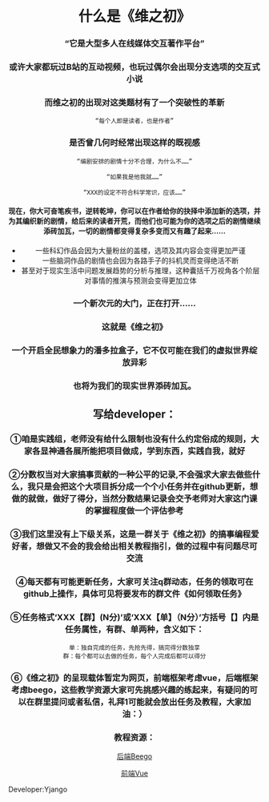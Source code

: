 <center>

# 什么是《维之初》
### “它是大型多人在线媒体交互著作平台”


### 或许大家都玩过B站的互动视频，也玩过偶尔会出现分支选项的交互式小说
### 而维之初的出现对这类题材有了一个突破性的革新
    “每个人即是读者，也是作者”
### 是否曾几何时经常出现这样的既视感
    “编剧安排的剧情十分不合理，为什么不……”
    
    “如果我是他我就……”
    
    “XXX的设定不符合科学常识，应该……”

#### 现在，你大可奋笔疾书，逆转乾坤，你可以在作者给你的抉择中添加新的选项，并为其编织新的剧情，给后来的读者开荒，而他们也可能为你的选项之后的剧情继续添砖加瓦，一切的剧情都变得复杂多变而又有趣了起来……

- 一些科幻作品会因为大量粉丝的盖楼，选项及其内容会变得更加严谨
- 一些脑洞作品的剧情也会因为各路手子的抖机灵而变得绝活不断
- 甚至对于现实生活中问题发展趋势的分析与推理，这种囊括千万视角各个阶层对事情的推演与预测会变得更加立体

### 一个新次元的大门，正在打开……
### 这就是《维之初》
### 一个开启全民想象力的潘多拉盒子，它不仅可能在我们的虚拟世界绽放异彩

### 也将为我们的现实世界添砖加瓦。

## 写给developer：

### ①咱是实践组，老师没有给什么限制也没有什么约定俗成的规则，大家各显神通各展所能把项目做成，学到东西，实践自我，就好

### ②分数权当对大家搞事贡献的一种公平的记录,不会强求大家去做些什么，我只是会把这个大项目拆分成一个个小任务并在github更新，想做的就做，做好了得分，当然分数结果记录会交予老师对大家这门课的掌握程度做一个评估参考

### ③我们这里没有上下级关系，这是一群关于《维之初》的搞事编程爱好者，想做又不会的我会给出相关教程指引，做的过程中有问题尽可交流

### ④每天都有可能更新任务，大家可关注q群动态，任务的领取可在github上操作，具体可见将要发布的群文件《如何领取任务》

### ⑤任务格式‘XXX【群】(N分)’或‘XXX【单】（N分）’方括号【】内是任务属性，有群、单两种，含义如下：
    单：独自完成的任务，先抢先得，搞完得分数独享
    群：每个都可以去做的任务，每个人完成后都可以得分
    
### ⑥《维之初》的呈现载体暂定为网页，前端框架考虑vue，后端框架考虑beego，这些教学资源大家可先挑感兴趣的练起来，有疑问的可以在群里提问或者私信，礼拜1可能就会放出任务及教程，大家加油：）

### 教程资源：
[后端Beego](https://beego.me/docs/intro/)

[前端Vue](https://cn.vuejs.org/)

</center>

Developer:Yjango
